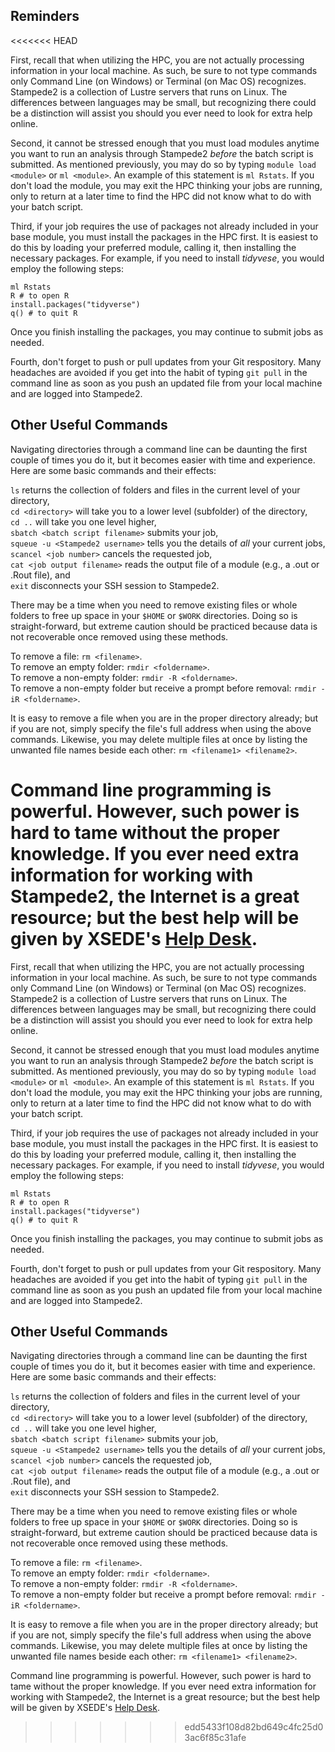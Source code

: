 ## Reminders
<<<<<<< HEAD

First, recall that when utilizing the HPC, you are not actually processing information in your local machine. As such, be sure to not type commands only Command Line (on Windows) or Terminal (on Mac OS) recognizes. Stampede2 is a collection of Lustre servers that runs on Linux. The differences between languages may be small, but recognizing there could be a distinction will assist you should you ever need to look for extra help online.

Second, it cannot be stressed enough that you must load modules anytime you want to run an analysis through Stampede2 *before* the batch script is submitted. As mentioned previously, you may do so by typing `module load <module>` or `ml <module>`. An example of this statement is `ml Rstats`. If you don't load the module, you may exit the HPC thinking your jobs are running, only to return at a later time to find the HPC did not know what to do with your batch script.

Third, if your job requires the use of packages not already included in your base module, you must install the packages in the HPC first. It is easiest to do this by loading your preferred module, calling it, then installing the necessary packages. For example, if you need to install *tidyvese*, you would employ the following steps:

`ml Rstats` <br/>
`R # to open R` <br/>
`install.packages("tidyverse")` <br/>
`q() # to quit R` <br/>

Once you finish installing the packages, you may continue to submit jobs as needed.

Fourth, don't forget to push or pull updates from your Git respository. Many headaches are avoided if you get into the habit of typing `git pull` in the command line as soon as you push an updated file from your local machine and are logged into Stampede2.

## Other Useful Commands

Navigating directories through a command line can be daunting the first couple of times you do it, but it becomes easier with time and experience. Here are some basic commands and their effects:

`ls` returns the collection of folders and files in the current level of your directory, <br/>
`cd <directory>` will take you to a lower level (subfolder) of the directory, <br/>
`cd ..` will take you one level higher, <br/>
`sbatch <batch script filename>` submits your job, <br/>
`squeue -u <Stampede2 username>` tells you the details of *all* your current jobs, <br/>
`scancel <job number>` cancels the requested job, <br/>
`cat <job output filename>` reads the output file of a module (e.g., a .out or .Rout file), and <br/>
`exit` disconnects your SSH session to Stampede2.

There may be a time when you need to remove existing files or whole folders to free up space in your `$HOME` or `$WORK` directories. Doing so is straight-forward, but extreme caution should be practiced because data is not recoverable once removed using these methods.

To remove a file: `rm <filename>`. <br/>
To remove an empty folder: `rmdir <foldername>`. <br/>
To remove a non-empty folder: `rmdir -R <foldername>`. <br/>
To remove a non-empty folder but receive a prompt before removal: `rmdir -iR <foldername>`. <br/>

It is easy to remove a file when you are in the proper directory already; but if you are not, simply specify the file's full address when using the above commands. Likewise, you may delete multiple files at once by listing the unwanted file names beside each other: `rm <filename1> <filename2>`.

Command line programming is powerful. However, such power is hard to tame without the proper knowledge. If you ever need extra information for working with Stampede2, the Internet is a great resource; but the best help will be given by XSEDE's <a href=https://portal.xsede.org/web/xup/help-desk].>Help Desk</a>.
=======
 
  First, recall that when utilizing the HPC, you are not actually processing information in your local machine. As such, be sure to not type commands only Command Line (on Windows) or Terminal (on Mac OS) recognizes. Stampede2 is a collection of Lustre servers that runs on Linux. The differences between languages may be small, but recognizing there could be a distinction will assist you should you ever need to look for extra help online.
 
  Second, it cannot be stressed enough that you must load modules anytime you want to run an analysis through Stampede2 *before* the batch script is submitted. As mentioned previously, you may do so by typing `module load <module>` or `ml <module>`. An example of this statement is `ml Rstats`. If you don't load the module, you may exit the HPC thinking your jobs are running, only to return at a later time to find the HPC did not know what to do with your batch script.
 
  Third, if your job requires the use of packages not already included in your base module, you must install the packages in the HPC first. It is easiest to do this by loading your preferred module, calling it, then installing the necessary packages. For example, if you need to install *tidyvese*, you would employ the following steps:
 
 `ml Rstats` <br/>
 `R # to open R` <br/>
 `install.packages("tidyverse")` <br/>
 `q() # to quit R` <br/>
 
  Once you finish installing the packages, you may continue to submit jobs as needed.
 
  Fourth, don't forget to push or pull updates from your Git respository. Many headaches are avoided if you get into the habit of typing `git pull` in the command line as soon as you push an updated file from your local machine and are logged into Stampede2.
 
  ## Other Useful Commands
 
  Navigating directories through a command line can be daunting the first couple of times you do it, but it becomes easier with time and experience. Here are some basic commands and their effects:
 
 `ls` returns the collection of folders and files in the current level of your directory, <br/>
 `cd <directory>` will take you to a lower level (subfolder) of the directory, <br/>
 `cd ..` will take you one level higher, <br/>
 `sbatch <batch script filename>` submits your job, <br/>
 `squeue -u <Stampede2 username>` tells you the details of *all* your current jobs, <br/>
 `scancel <job number>` cancels the requested job, <br/>
 `cat <job output filename>` reads the output file of a module (e.g., a .out or .Rout file), and <br/>
 `exit` disconnects your SSH session to Stampede2.
 
  There may be a time when you need to remove existing files or whole folders to free up space in your `$HOME` or `$WORK` directories. Doing so is straight-forward, but extreme caution should be practiced because data is not recoverable once removed using these methods.
 
 To remove a file: `rm <filename>`. <br/>
 To remove an empty folder: `rmdir <foldername>`. <br/>
 To remove a non-empty folder: `rmdir -R <foldername>`. <br/>
 To remove a non-empty folder but receive a prompt before removal: `rmdir -iR <foldername>`. <br/>
 
  It is easy to remove a file when you are in the proper directory already; but if you are not, simply specify the file's full address when using the above commands. Likewise, you may delete multiple files at once by listing the unwanted file names beside each other: `rm <filename1> <filename2>`.
 
  Command line programming is powerful. However, such power is hard to tame without the proper knowledge. If you ever need extra information for working with Stampede2, the Internet is a great resource; but the best help will be given by XSEDE's <a href=https://portal.xsede.org/web/xup/help-desk].>Help Desk</a>.
>>>>>>> edd5433f108d82bd649c4fc25d03ac6f85c31afe
